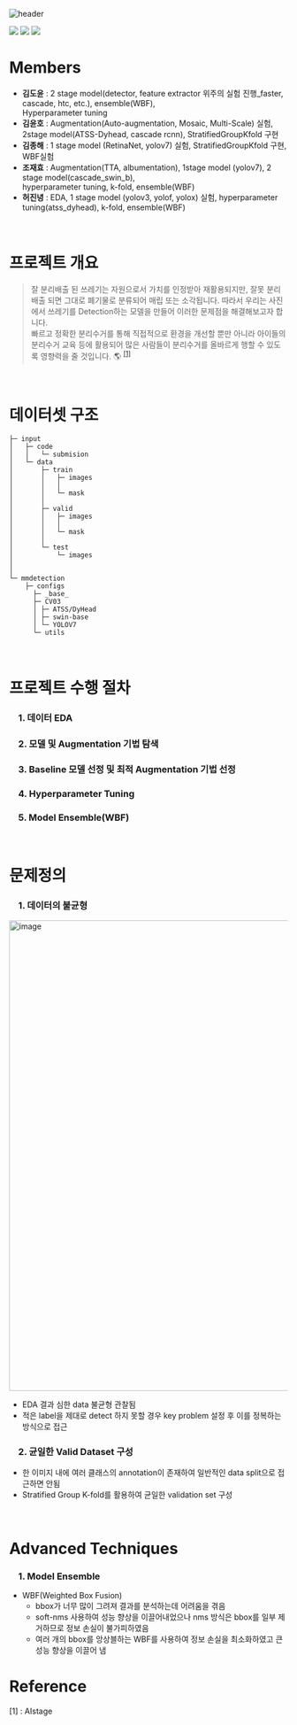 ![header](https://capsule-render.vercel.app/api?type=rect&color=gradient&text=재활용%20품목%20분류를%20위한%20Object%20Detection&fontSize=30)
<div align="left">
	<img src="https://img.shields.io/badge/Python-3776AB?style=flat&logo=Python&logoColor=white" />
	<img src="https://img.shields.io/badge/Pytorch-EE4C2C?style=flat&logo=Pytorch&logoColor=white" />
	<img src="https://img.shields.io/badge/OpenMMLab-181717?style=flat&logo=Github&logoColor=white" />
</div>


# Members
- **김도윤**  : 2 stage model(detector, feature extractor  위주의  실험  진행_faster, cascade, htc, etc.), ensemble(WBF),   
Hyperparameter tuning 
- **김윤호**  : Augmentation(Auto-augmentation, Mosaic, Multi-Scale)  실험, 2stage model(ATSS-Dyhead, cascade rcnn), StratifiedGroupKfold 구현
- **김종해**  : 1 stage model (RetinaNet, yolov7)  실험, StratifiedGroupKfold  구현, WBF실험
- **조재효**  : Augmentation(TTA, albumentation), 1stage model (yolov7), 2 stage model(cascade_swin_b),    
hyperparameter tuning, k-fold, ensemble(WBF)
- **허진녕**  : EDA, 1 stage model (yolov3, yolof, yolox)  실험, hyperparameter tuning(atss_dyhead), k-fold, ensemble(WBF)

&nbsp;

# 프로젝트 개요
> 잘 분리배출 된 쓰레기는 자원으로서 가치를 인정받아 재활용되지만, 잘못 분리배출 되면 그대로 폐기물로 분류되어 매립 또는 소각됩니다. 따라서 우리는 사진에서 쓰레기를 Detection하는 모델을 만들어 이러한 문제점을 해결해보고자 합니다.   
빠르고 정확한 분리수거를 통해 직접적으로 환경을 개선할 뿐만 아니라 아이들의 분리수거 교육 등에 활용되어 많은 사람들이 분리수거를 올바르게 행할 수 있도록 영향력을 줄 것입니다. 🌎 <sup>[[1]](#footnote_1)</sup>

&nbsp;

# 데이터셋 구조
```
├─ input
│	├─ code
│	│	└─ submision
│	└─ data
│		├─ train
│		│	├─ images
│		│	│		
│		│	└─ mask
│		│			
│		├─ valid
│		│	├─ images
│		│	│		
│		│	└─ mask
│		│			
│		└─ test
│			└─ images
│					
│
└─ mmdetection
	├─ configs
	  ├─ _base_
	  ├─ CV03
	  │	├─ ATSS/DyHead
	  │	├─ swin-base
	  │	└─ YOLOV7
	  └─ utils
```	


&nbsp;

# 프로젝트 수행 절차
<h3> 1. 데이터 EDA  </h3>
<h3> 2. 모델 및 Augmentation 기법 탐색  </h3>
<h3> 3. Baseline 모델 선정 및 최적 Augmentation 기법 선정  </h3>
<h3> 4. Hyperparameter Tuning  </h3>
<h3> 5. Model Ensemble(WBF)  </h3>

&nbsp;

# 문제정의
<h3> 1. 데이터의 불균형   </h3>  
<img width="850" alt="image" src="https://user-images.githubusercontent.com/93971443/213986454-de1e2d96-6e74-40ed-95ab-a7a333b06dc3.png">

- EDA 결과 심한 data 불균형 관찰됨
- 적은 label을 제대로 detect 하지 못할 경우 key problem 설정 후 이를 정복하는 방식으로 접근
<h3> 2. 균일한 Valid Dataset 구성   </h3>

- 한 이미지 내에 여러 클래스의 annotation이 존재하여 일반적인 data split으로 접근하면 안됨
- Stratified Group K-fold를 활용하여 균일한 validation set 구성


&nbsp;

# Advanced Techniques

<h3> 1. Model Ensemble   </h3>  

- WBF(Weighted Box Fusion)
	- bbox가 너무 많이 그려져 결과를 분석하는데 어려움을 겪음
	- soft-nms 사용하여 성능 향상을 이끌어내었으나 nms 방식은 bbox를 일부 제거하므로 정보 손실이 불가피하였음
	- 여러 개의 bbox를 앙상블하는 WBF를 사용하여 정보 손실을 최소화하였고 큰 성능 향상을 이끌어 냄


# Reference
<a name="footnote_1">[1]</a>  : AIstage
